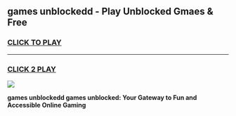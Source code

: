 
## games unblockedd - Play Unblocked Gmaes & Free
<h3>
<a href="https://news.freeplayer.one?title=games_unblockedd&ref=23F">CLICK TO PLAY</a></h3>
<hr>

<h3>
<a href="https://news.freeplayer.one?title=games_unblockedd&ref=23F">CLICK 2 PLAY</a>
  
</h3>

<a href="https://news.freeplayer.one?title=games_unblockedd&ref=23F/"><img src="https://clearcache.store/games.png"></a>


**games unblockedd games unblocked: Your Gateway to Fun and Accessible Online Gaming**
